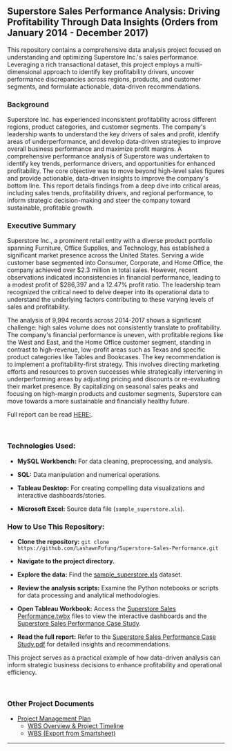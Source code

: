 <h2>Superstore Sales Performance Analysis: Driving Profitability Through Data Insights (Orders from January 2014 - December 2017)</h2>

This repository contains a comprehensive data analysis project focused on understanding and optimizing Superstore Inc.'s sales performance. Leveraging a rich transactional dataset, this project employs a multi-dimensional approach to identify key profitability drivers, uncover performance discrepancies across regions, products, and customer segments, and formulate actionable, data-driven recommendations.

<h3>Background</h3>
Superstore Inc. has experienced inconsistent profitability across different regions, product categories, and customer segments. The company's leadership wants to understand the key drivers of sales and profit, identify areas of underperformance, and develop data-driven strategies to improve overall business performance and maximize profit margins. A comprehensive performance analysis of Superstore was undertaken to identify key trends, performance drivers, and opportunities for enhanced profitability. The core objective was to move beyond high-level sales figures and provide actionable, data-driven insights to improve the company's bottom line. This report details findings from a deep dive into critical areas, including sales trends, profitability drivers, and regional performance, to inform strategic decision-making and steer the company toward sustainable, profitable growth.


<h3>Executive Summary</h3>
Superstore Inc., a prominent retail entity with a diverse product portfolio spanning Furniture, Office Supplies, and Technology, has established a significant market presence across the United States. Serving a wide customer base segmented into Consumer, Corporate, and Home Office, the company achieved over $2.3 million in total sales. However, recent observations indicated inconsistencies in financial performance, leading to a modest profit of $286,397 and a 12.47% profit ratio. The leadership team recognized the critical need to delve deeper into its operational data to understand the underlying factors contributing to these varying levels of sales and profitability.

The analysis of 9,994 records across 2014-2017 shows a significant challenge: high sales volume does not consistently translate to profitability. The company's financial performance is uneven, with profitable regions like the West and East, and the Home Office customer segment, standing in contrast to high-revenue, low-profit areas such as Texas and specific product categories like Tables and Bookcases. The key recommendation is to implement a profitability-first strategy. This involves directing marketing efforts and resources to proven successes while strategically intervening in underperforming areas by adjusting pricing and discounts or re-evaluating their market presence. By capitalizing on seasonal sales peaks and focusing on high-margin products and customer segments, Superstore can move towards a more sustainable and financially healthy future.

Full report can be read [HERE:](https://github.com/LashawnFofung/Superstore-Sales-Performance/blob/main/Case%20Study/Case%20Study-%20Optimizing%20Superstore%20Sales%20Performance%20for%20Enhanced%20Profitability.pdf).




<br>

<h3>Technologies Used:</h3>

- <b>MySQL Workbench:</b> For data cleaning, preprocessing, and analysis.

- <b>SQL:</b> Data manipulation and numerical operations.

- <b>Tableau Desktop:</b> For creating compelling data visualizations and interactive dashboards/stories.

- <b>Microsoft Excel:</b> Source data file (`sample_superstore.xls`).



<h3>How to Use This Repository:</h3>

- <b>Clone the repository:</b> `git clone https://github.com/LashawnFofung/Superstore-Sales-Performance.git`

- <b>Navigate to the project directory.</b>

- <b>Explore the data:</b> Find the [sample_superstore.xls](https://github.com/LashawnFofung/Superstore-Sales-Performance/blob/main/Data/sample_superstore.xls) dataset.

- <b>Review the analysis scripts:</b> Examine the Python notebooks or scripts for data processing and analytical methodologies.

- <b>Open Tableau Workbook:</b> Access the [Superstore Sales Performance.twbx](https://github.com/LashawnFofung/Superstore-Sales-Performance/blob/main/Tableau/Superstore%20Sales%20Performance%20Case%20Study.twbx) files to view the interactive dashboards and the [Superstore Sales Performance Case Study](https://github.com/LashawnFofung/Superstore-Sales-Performance/blob/main/Tableau/Superstore%20Sales%20Performance.twbx).

- <b>Read the full report:</b> Refer to the [Superstore Sales Performance Case Study.pdf](https://github.com/LashawnFofung/Superstore-Sales-Performance/blob/main/Case%20Study/Case%20Study-%20Optimizing%20Superstore%20Sales%20Performance%20for%20Enhanced%20Profitability.pdf) for detailed insights and recommendations.

This project serves as a practical example of how data-driven analysis can inform strategic business decisions to enhance profitability and operational efficiency.

<br>

<h3>Other Project Documents</h3>

- [Project Management Plan](https://github.com/LashawnFofung/Superstore-Sales-Performance/blob/main/Project%20Management/Plan/Project%20Management%20Plan.md)
  - [WBS Overview & Project Timeline](https://youtu.be/t5fny7NXkSs)
  - [WBS (Export from Smartsheet)](https://github.com/LashawnFofung/Superstore-Sales-Performance/blob/main/Project%20Management/WBS/Superstore_Sale_Performance_Dashboard_WBS.xlsx)

---

